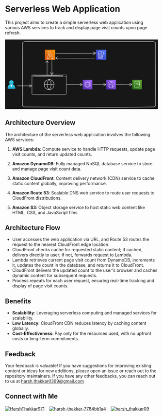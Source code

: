 # Serverless Web Application

This project aims to create a simple serverless web application using various AWS services to track and display page visit counts upon page refresh.

<img src="https://github.com/Harsh971/AWS-Projects/blob/main/AWS%20S3/Serverless%20Web%20Application/architecture.png"></img>

## Architecture Overview

The architecture of the serverless web application involves the following AWS services:

1. **AWS Lambda**: Compute service to handle HTTP requests, update page visit counts, and return updated counts.

2. **Amazon DynamoDB**: Fully managed NoSQL database service to store and manage page visit count data.

3. **Amazon CloudFront**: Content delivery network (CDN) service to cache static content globally, improving performance.

4. **Amazon Route 53**: Scalable DNS web service to route user requests to CloudFront distributions.

5. **Amazon S3**: Object storage service to host static web content like HTML, CSS, and JavaScript files.

## Architecture Flow

- User accesses the web application via URL, and Route 53 routes the request to the nearest CloudFront edge location.
- CloudFront checks cache for requested static content; if cached, delivers directly to user; if not, forwards request to Lambda.
- Lambda retrieves current page visit count from DynamoDB, increments it, updates the count in the database, and returns it to CloudFront.
- CloudFront delivers the updated count to the user's browser and caches dynamic content for subsequent requests.
- Process repeats for each user request, ensuring real-time tracking and display of page visit counts.

## Benefits

- **Scalability**: Leveraging serverless computing and managed services for scalability.
- **Low Latency**: CloudFront CDN reduces latency by caching content globally.
- **Cost-Effectiveness**: Pay only for the resources used, with no upfront costs or long-term commitments.

## Feedback

Your feedback is valuable! If you have suggestions for improving existing content or ideas for new additions, please open an issue or reach out to the repository maintainers. If you have any other feedbacks, you can reach out to us at harsh.thakkar0369@gmail.com


## Connect with Me
<p>

 <a href="https://twitter.com/HarshThakkar971" target="blank"><img align="center" src="https://img.freepik.com/premium-vector/vector-new-twitter-x-white-logo-black-background_744381-866.jpg" alt="HarshThakkar971" height="40" width="50" /></a>
  &nbsp;&nbsp;
  	<a href="https://linkedin.com/in/harsh-thakkar-7764bb1a4" target="blank"><img align="center" src="https://upload.wikimedia.org/wikipedia/commons/thumb/c/ca/LinkedIn_logo_initials.png/800px-LinkedIn_logo_initials.png" alt="harsh-thakkar-7764bb1a4" height="40" width="40" /></a>
  &nbsp;&nbsp;
 <a href="https://instagram.com/harsh_thakkar09" target="blank"><img align="center" src="https://upload.wikimedia.org/wikipedia/commons/thumb/e/e7/Instagram_logo_2016.svg/768px-Instagram_logo_2016.svg.png" alt="harsh_thakkar09" height="40" width="40" /></a>
</p>
